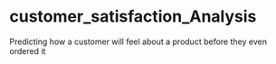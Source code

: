 # customer_satisfaction_Analysis
Predicting how a customer will feel about a product before they even ordered it

